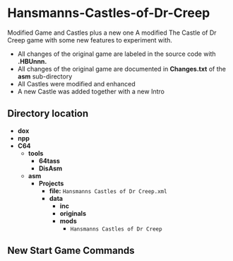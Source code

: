 # Hansmanns-Castles-of-Dr-Creep
Modified Game and Castles plus a new one
A modified The Castle of Dr Creep game with some new features to experiment with.
  - All changes of the original game are labeled in the source code with **.HBUnnn.**
  - All changes of the original game are documented in **Changes.txt** of the **asm** sub-directory
  - All Castles were modified and enhanced
  - A new Castle was added together with a new Intro
## Directory location
- **dox**
- **npp**
- **C64**
  - **tools**
    - **64tass**
    - **DisAsm**
  - **asm**
    - **Projects**
      - **file:** `Hansmanns Castles of Dr Creep.xml`
      - **data**
        - **inc**
        - **originals**
        - **mods**
          - `Hansmanns Castles of Dr Creep`
##
## New Start Game Commands
